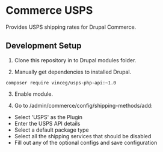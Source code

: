 Commerce USPS
=================

Provides USPS shipping rates for Drupal Commerce.

## Development Setup

1. Clone this repository in to Drupal modules folder.

2. Manually get dependencies to installed Drupal.

`composer require vinceg/usps-php-api:~1.0`

3. Enable module.

4. Go to /admin/commerce/config/shipping-methods/add:
  - Select 'USPS' as the Plugin
  - Enter the USPS API details
  - Select a default package type
  - Select all the shipping services that should be disabled
  - Fill out any of the optional configs and save configuration
